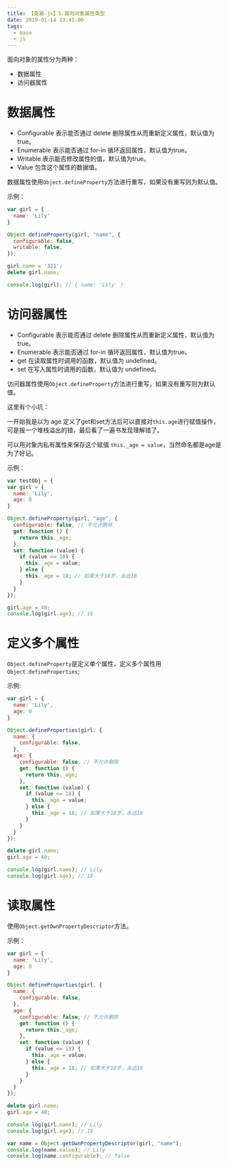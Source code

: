 ```yaml
---
title: 【查漏-js】5.面向对象属性类型
date: 2019-01-14 13:41:00
tags:
  - base
  - js
---
```

面向对象的属性分为两种：
- 数据属性
- 访问器属性

# 数据属性  
- Configurable 表示能否通过 delete 删除属性从而重新定义属性，默认值为true。
- Enumerable 表示能否通过 for-in 循环返回属性，默认值为true。
- Writable 表示能否修改属性的值，默认值为true。
- Value 包含这个属性的数据值。

数据属性使用`Object.defineProperty`方法进行重写，如果没有重写则为默认值。

示例：
```javascript
var girl = {
  name: 'Lily'
}

Object.defineProperty(girl, "name", {
  configurable: false,
  writable: false,
});

girl.name = '321';
delete girl.name;

console.log(girl); // { name: 'Lily' }
```

# 访问器属性
- Configurable 表示能否通过 delete 删除属性从而重新定义属性，默认值为true。
- Enumerable 表示能否通过 for-in 循环返回属性，默认值为true。
- get 在读取属性时调用的函数，默认值为 undefined。
- set 在写入属性时调用的函数，默认值为 undefined。

访问器属性使用`Object.defineProperty`方法进行重写，如果没有重写则为默认值。

这里有个小坑：

一开始我是以为 age 定义了get和set方法后可以直接对`this.age`进行赋值操作，可是报一个堆栈溢出的错，最后看了一遍书发现理解错了。

可以用对象内私有属性来保存这个赋值 `this._age = value`，当然命名都是age是为了好记。

示例：
```javascript
var testObj = {
var girl = {
  name: 'Lily',
  age: 0
}

Object.defineProperty(girl, "age", {
  configurable: false, // 不允许删除
  get: function () {
    return this._age;
  },
  set: function (value) {
    if (value <= 18) {
      this._age = value;
    } else {
      this._age = 18; // 如果大于18岁，永远18
    }
  }
});

girl.age = 40;
console.log(girl.age); // 18
```

# 定义多个属性
`Object.defineProperty`是定义单个属性，定义多个属性用`Object.defineProperties`;

示例:
```javascript
var girl = {
  name: 'Lily',
  age: 0
}

Object.defineProperties(girl, {
  name: {
    configurable: false,
  },
  age: {
    configurable: false, // 不允许删除
    get: function () {
      return this._age;
    },
    set: function (value) {
      if (value <= 18) {
        this._age = value;
      } else {
        this._age = 18; // 如果大于18岁，永远18
      }
    }
  }
});

delete girl.name;
girl.age = 40;

console.log(girl.name); // Lily
console.log(girl.age); // 18
```

# 读取属性
使用`Object.getOwnPropertyDescriptor`方法。

示例：
```javascript
var girl = {
  name: 'Lily',
  age: 0
}

Object.defineProperties(girl, {
  name: {
    configurable: false,
  },
  age: {
    configurable: false, // 不允许删除
    get: function () {
      return this._age;
    },
    set: function (value) {
      if (value <= 18) {
        this._age = value;
      } else {
        this._age = 18; // 如果大于18岁，永远18
      }
    }
  }
});

delete girl.name;
girl.age = 40;

console.log(girl.name); // Lily
console.log(girl.age); // 18

var name = Object.getOwnPropertyDescriptor(girl, "name");
console.log(name.value); // Lily
console.log(name.configurable); // false
```
